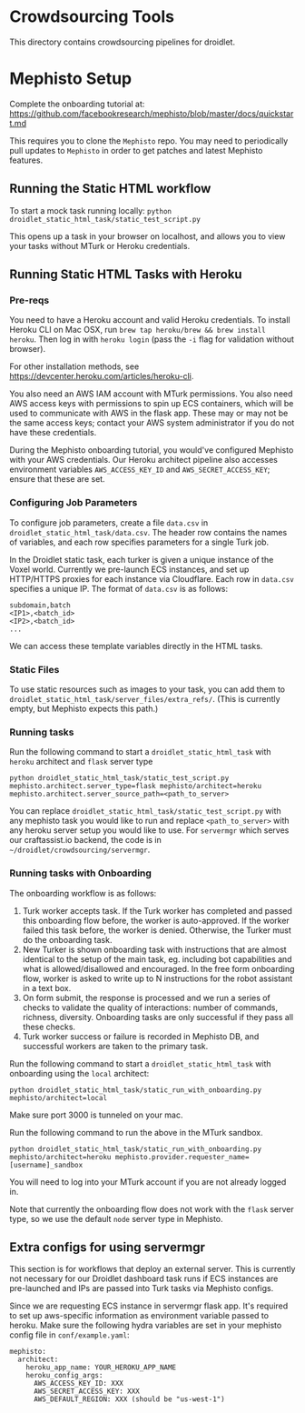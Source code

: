 # Crowdsourcing Tools

This directory contains crowdsourcing pipelines for droidlet.

# Mephisto Setup

Complete the onboarding tutorial at:
https://github.com/facebookresearch/mephisto/blob/master/docs/quickstart.md

This requires you to clone the `Mephisto` repo. You may need to periodically pull updates to `Mephisto` in order to get patches and latest Mephisto features.

## Running the Static HTML workflow
To start a mock task running locally:
`python droidlet_static_html_task/static_test_script.py`

This opens up a task in your browser on localhost, and allows you to view your tasks without MTurk or Heroku credentials. 

## Running Static HTML Tasks with Heroku

### Pre-reqs
You need to have a Heroku account and valid Heroku credentials. To install Heroku CLI on Mac OSX, run `brew tap heroku/brew && brew install heroku`. Then log in with `heroku login` (pass the `-i` flag for validation without browser).

For other installation methods, see https://devcenter.heroku.com/articles/heroku-cli.

You also need an AWS IAM account with MTurk permissions. You also need AWS access keys with permissions to spin up ECS containers, which will be used to communicate with AWS in the flask app. These may or may not be the same access keys; contact your AWS system administrator if you do not have these credentials. 

During the Mephisto onboarding tutorial, you would've configured Mephisto with your AWS credentials. Our Heroku architect pipeline also accesses environment variables `AWS_ACCESS_KEY_ID` and `AWS_SECRET_ACCESS_KEY`; ensure that these are set.

### Configuring Job Parameters
To configure job parameters, create a file `data.csv` in `droidlet_static_html_task/data.csv`. The header row contains the names of variables, and each row specifies parameters for a single Turk job.

In the Droidlet static task, each turker is given a unique instance of the Voxel world. Currently we pre-launch ECS instances, and set up HTTP/HTTPS proxies for each instance via Cloudflare. Each row in `data.csv` specifies a unique IP. The format of `data.csv` is as follows:

```
subdomain,batch
<IP1>,<batch_id>
<IP2>,<batch_id>
...
```

We can access these template variables directly in the HTML tasks.

### Static Files
To use static resources such as images to your task, you can add them to `droidlet_static_html_task/server_files/extra_refs/`. (This is currently empty, but Mephisto expects this path.)

### Running tasks
Run the following command to start a `droidlet_static_html_task` with `heroku` architect and `flask` server type

```
python droidlet_static_html_task/static_test_script.py mephisto.architect.server_type=flask mephisto/architect=heroku mephisto.architect.server_source_path=<path_to_server>
```

You can replace `droidlet_static_html_task/static_test_script.py` with any mephisto task you would like to run and replace `<path_to_server>` with any heroku server setup you would like to use. For `servermgr` which serves our craftassist.io backend, the code is in `~/droidlet/crowdsourcing/servermgr`.

### Running tasks with Onboarding
The onboarding workflow is as follows:
1. Turk worker accepts task. If the Turk worker has completed and passed this onboarding flow before, the worker is auto-approved. If the worker failed this task before, the worker is denied. Otherwise, the Turker must do the onboarding task.
2. New Turker is shown onboarding task with instructions that are almost identical to the setup of the main task, eg. including bot capabilities and what is allowed/disallowed and encouraged. In the free form onboarding flow, worker is asked to write up to N instructions for the robot assistant in a text box.
3. On form submit, the response is processed and we run a series of checks to validate the quality of interactions: number of commands, richness, diversity. Onboarding tasks are only successful if they pass all these checks.
4. Turk worker success or failure is recorded in Mephisto DB, and successful workers are taken to the primary task.


Run the following command to start a `droidlet_static_html_task` with onboarding using the `local` architect:
```
python droidlet_static_html_task/static_run_with_onboarding.py mephisto/architect=local
```
Make sure port 3000 is tunneled on your mac.

Run the following command to run the above in the MTurk sandbox.
```
python droidlet_static_html_task/static_run_with_onboarding.py mephisto/architect=heroku mephisto.provider.requester_name=[username]_sandbox
```
You will need to log into your MTurk account if you are not already logged in.

Note that currently the onboarding flow does not work with the `flask` server type, so we use the default `node` server type in Mephisto.

## Extra configs for using servermgr
This section is for workflows that deploy an external server. This is currently not necessary for our Droidlet dashboard task runs if ECS instances are pre-launched and IPs are passed into Turk tasks via Mephisto configs.

Since we are requesting ECS instance in servermgr flask app. It's required to set up aws-specific information as environment variable passed to heroku. Make sure the following hydra variables are set in your mephisto config file in `conf/example.yaml`:

```
mephisto:
  architect:
    heroku_app_name: YOUR_HEROKU_APP_NAME
    heroku_config_args:
      AWS_ACCESS_KEY_ID: XXX
      AWS_SECRET_ACCESS_KEY: XXX
      AWS_DEFAULT_REGION: XXX (should be "us-west-1")
```